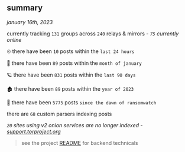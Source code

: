 
## summary
_january 16th, 2023_

currently tracking `131` groups across `240` relays & mirrors - _`75` currently online_

⏲ there have been `10` posts within the `last 24 hours`

🦈 there have been `89` posts within the `month of january`

🪐 there have been `831` posts within the `last 90 days`

🏚 there have been `89` posts within the `year of 2023`

🦕 there have been `5775` posts `since the dawn of ransomwatch`

there are `68` custom parsers indexing posts

_`20` sites using v2 onion services are no longer indexed - [support.torproject.org](https://support.torproject.org/onionservices/v2-deprecation/)_

> see the project [README](https://github.com/joshhighet/ransomwatch#ransomwatch--) for backend technicals
